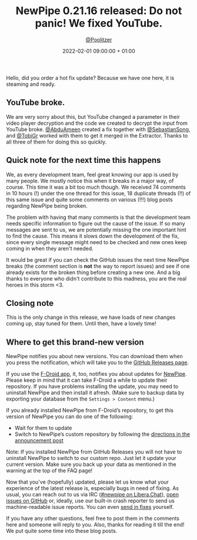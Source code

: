 ﻿---
layout: post
title: "NewPipe 0.21.16 released: Do not panic! We fixed YouTube."
short: "NewPipe 0.21.16 released"
date: 2022-02-01 09:00:00 + 01:00
categories: [pinned, release]
author: <a href="https://github.com/poolitzer">@Poolitzer</a>
image: newpipe
excerpt_separator: <!-- more -->
---

Hello, did you order a hot fix update? Because we have one here, it is steaming and ready.

<!-- more -->

## YouTube broke.

We are very sorry about this, but YouTube changed a parameter in their video player decryption and the code we created to decrypt the input from YouTube broke. [@AbduAmeen](https://github.com/AbduAmeen) created a fix together with [@SebastianSong](https://github.com/SebastianSong), and [@TobiGr](https://github.com/TobiGr) worked with them to get it merged in the Extractor. Thanks to all three of them for doing this so quickly.

## Quick note for the next time this happens

We, as every development team, feel great knowing our app is used by many people. We mostly notice this when it breaks in a major way, of course. This time it was a bit too much though. We received 74 comments in 10 hours (!) under the one thread for this issue, 18 duplicate threads (!!) of this same issue and quite some comments on various (!!!) blog posts regarding NewPipe being broken.

The problem with having that many comments is that the development team needs specific information to figure out the cause of the issue. If so many messages are sent to us, we are potentially missing the one important hint to find the cause. This means it slows down the development of the fix, since every single message might need to be checked and new ones keep coming in when they aren't needed.

It would be great if you can check the GitHub issues the next time NewPipe breaks (the comment section is **not** the way to report issues) and see if one already exists for the broken thing before creating a new one. And a big thanks to everyone who didn't contribute to this madness, you are the real heroes in this storm <3.


## Closing note

This is the only change in this release, we have loads of new changes coming up, stay tuned for them. Until then, have a lovely time!

## Where to get this brand-new version

NewPipe notifies you about new versions. You can download them when you press the notification, which will take you to the [GitHub Releases page](https://github.com/TeamNewPipe/NewPipe/releases).

If you use the [F-Droid app](https://f-droid.org/), it, too, notifies you about updates for [NewPipe](https://f-droid.org/packages/org.schabi.newpipe/).
Please keep in mind that it can take F-Droid a while to update their repository. If you have problems installing the update, you may need to uninstall NewPipe and then install it afresh. (Make sure to backup data by exporting your database from the `Settings > Content` menu.)

If you already installed NewPipe from F-Droid’s repository, to get this version of NewPipe you can do one of the following:

* Wait for them to update
* Switch to NewPipe’s custom repository by following the [directions in the announcement post](https://newpipe.net/blog/announcement/f-droid/pinned/f-droid-repo/)

Note: If you installed NewPipe from GitHub Releases you will not have to uninstall NewPipe to switch to our custom repo. Just let it update your current version.
Make sure you back up your data as mentioned in the warning at the top of the FAQ page!

Now that you've (hopefully) updated, please let us know what your experience of the latest release is, especially bugs in need of fixing. As usual, you can reach out to us via IRC ([#newpipe on Libera.Chat](https://web.libera.chat/#newpipe)), [open issues on GitHub](https://github.com/TeamNewPipe/NewPipe/issues/new) or, ideally, use our built-in crash reporter to send us machine-readable issue reports. You can even [send in fixes](https://github.com/TeamNewPipe/NewPipe/blob/dev/.github/CONTRIBUTING.md#bug-fixing) yourself.

If you have any other questions, feel free to post them in the comments here and someone will reply to you. Also, thanks for reading it till the end! We put quite some time into these blog posts.

